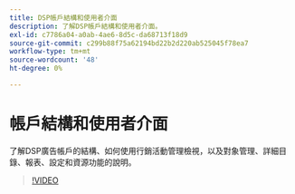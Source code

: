 ```yaml
---
title: DSP帳戶結構和使用者介面
description: 了解DSP帳戶結構和使用者介面。
exl-id: c7786a04-a0ab-4ae6-8d5c-da68713f18d9
source-git-commit: c299b88f75a62194bd22b2d220ab525045f78ea7
workflow-type: tm+mt
source-wordcount: '48'
ht-degree: 0%

---
```


# 帳戶結構和使用者介面

了解DSP廣告帳戶的結構、如何使用行銷活動管理檢視，以及對象管理、詳細目錄、報表、設定和資源功能的說明。

>[!VIDEO](https://video.tv.adobe.com/v/339206)
